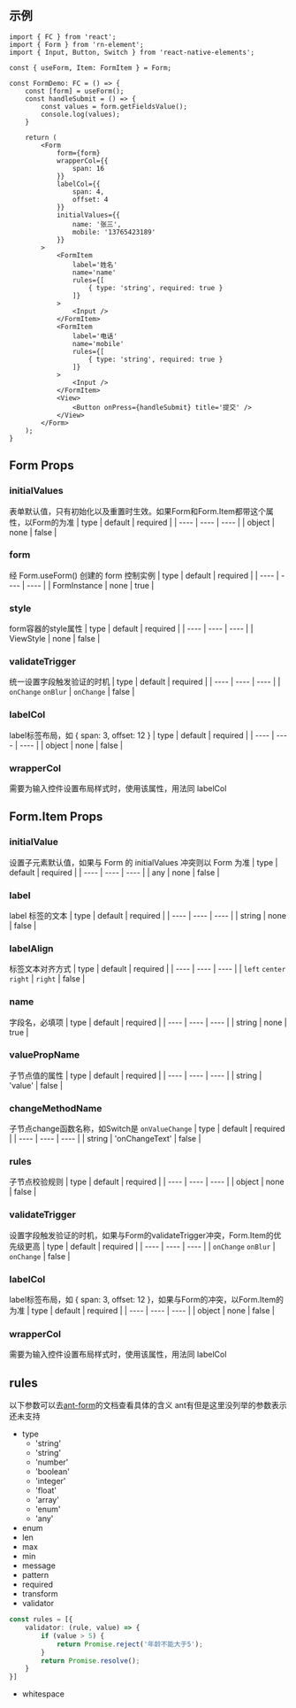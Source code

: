 ## 示例
```tsx
import { FC } from 'react';
import { Form } from 'rn-element';
import { Input, Button, Switch } from 'react-native-elements';

const { useForm, Item: FormItem } = Form;

const FormDemo: FC = () => {
    const [form] = useForm();
    const handleSubmit = () => {
        const values = form.getFieldsValue();
        console.log(values);
    }

    return (
        <Form
            form={form}
            wrapperCol={{
                span: 16
            }}
            labelCol={{
                span: 4,
                offset: 4
            }}
            initialValues={{
                name: '张三',
                mobile: '13765423189'
            }}
        >
            <FormItem
                label='姓名'
                name='name'
                rules={[
                    { type: 'string', required: true }
                ]}
            >
                <Input />
            </FormItem>
            <FormItem
                label='电话'
                name='mobile'
                rules={[
                    { type: 'string', required: true }
                ]}
            >
                <Input />
            </FormItem>
            <View>
                <Button onPress={handleSubmit} title='提交' />
            </View>
        </Form>
    );
}
```

## Form Props

### initialValues
表单默认值，只有初始化以及重置时生效。如果Form和Form.Item都带这个属性，以Form的为准
| type | default | required |
| ---- | ---- | ---- |
| object | none | false |

### form
经 Form.useForm() 创建的 form 控制实例
| type | default | required |
| ---- | ---- | ---- |
| FormInstance | none | true |

### style
form容器的style属性
| type | default | required |
| ---- | ---- | ---- |
| ViewStyle | none | false |

### validateTrigger
统一设置字段触发验证的时机
| type | default | required |
| ---- | ---- | ---- |
| `onChange` `onBlur` | `onChange` | false |

### labelCol
label标签布局，如 { span: 3, offset: 12 }
| type | default | required |
| ---- | ---- | ---- |
| object | none | false |

### wrapperCol
需要为输入控件设置布局样式时，使用该属性，用法同 labelCol


## Form.Item Props

### initialValue
设置子元素默认值，如果与 Form 的 initialValues 冲突则以 Form 为准
| type | default | required |
| ---- | ---- | ---- |
| any | none | false |

### label
label 标签的文本
| type | default | required |
| ---- | ---- | ---- |
| string | none | false |

### labelAlign
标签文本对齐方式
| type | default | required |
| ---- | ---- | ---- |
| `left` `center` `right` | `right` | false |

### name
字段名，必填项
| type | default | required |
| ---- | ---- | ---- |
| string | none | true |

### valuePropName
子节点值的属性
| type | default | required |
| ---- | ---- | ---- |
| string | 'value' | false |

### changeMethodName
子节点change函数名称，如Switch是 `onValueChange`
| type | default | required |
| ---- | ---- | ---- |
| string | 'onChangeText' | false |

### rules
子节点校验规则
| type | default | required |
| ---- | ---- | ---- |
| object | none | false |

### validateTrigger
设置字段触发验证的时机，如果与Form的validateTrigger冲突，Form.Item的优先级更高
| type | default | required |
| ---- | ---- | ---- |
| `onChange` `onBlur` | `onChange` | false |

### labelCol
label标签布局，如 { span: 3, offset: 12 }，如果与Form的冲突，以Form.Item的为准
| type | default | required |
| ---- | ---- | ---- |
| object | none | false |

### wrapperCol
需要为输入控件设置布局样式时，使用该属性，用法同 labelCol

## rules
以下参数可以去[ant-form](https://ant.design/components/form-cn/)的文档查看具体的含义
ant有但是这里没列举的参数表示还未支持
- type
    - 'string'
    - 'string'
    - 'number'
    - 'boolean'
    - 'integer'
    - 'float'
    - 'array'
    - 'enum'
    - 'any'
- enum
- len
- max
- min
- message
- pattern
- required
- transform
- validator
```ts
const rules = [{
    validator: (rule, value) => {
        if (value > 5) {
            return Promise.reject('年龄不能大于5');
        }
        return Promise.resolve();
    }
}]
```
- whitespace
